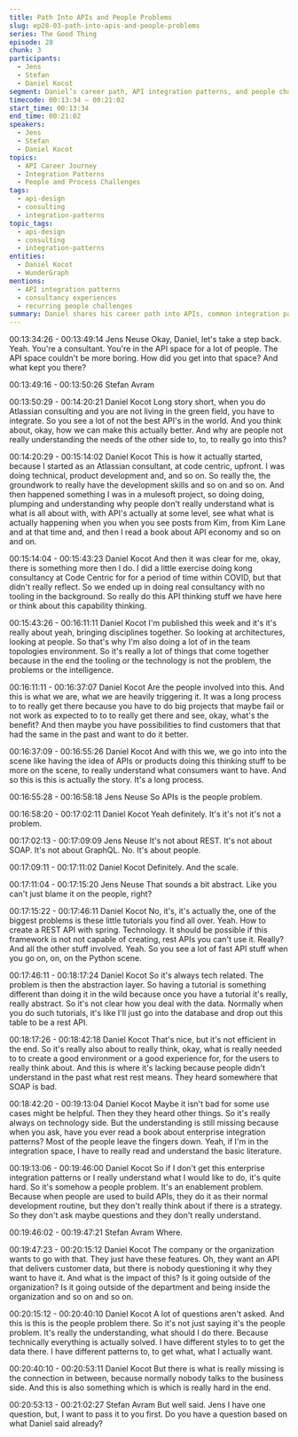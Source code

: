 ```yaml
---
title: Path Into APIs and People Problems
slug: ep28-03-path-into-apis-and-people-problems
series: The Good Thing
episode: 28
chunk: 3
participants:
  - Jens
  - Stefan
  - Daniel Kocot
segment: Daniel’s career path, API integration patterns, and people challenges
timecode: 00:13:34 – 00:21:02
start_time: 00:13:34
end_time: 00:21:02
speakers:
  - Jens
  - Stefan
  - Daniel Kocot
topics:
  - API Career Journey
  - Integration Patterns
  - People and Process Challenges
tags:
  - api-design
  - consulting
  - integration-patterns
topic_tags:
  - api-design
  - consulting
  - integration-patterns
entities:
  - Daniel Kocot
  - WunderGraph
mentions:
  - API integration patterns
  - consultancy experiences
  - recurring people challenges
summary: Daniel shares his career path into APIs, common integration patterns he sees, and how people and organizational factors often overshadow pure technical issues.
---
```

00:13:34:26 - 00:13:49:14
Jens Neuse
Okay, Daniel, let's take a step back. Yeah. You're a consultant. You're in the API space for a lot of people. The API space couldn't be more boring. How did you get into that space? And what kept you there?

00:13:49:16 - 00:13:50:26
Stefan Avram


00:13:50:29 - 00:14:20:21
Daniel Kocot
Long story short, when you do Atlassian consulting and you are not living in the green field, you have to integrate. So you see a lot of not the best API's in the world. And you think about, okay, how we can make this actually better. And why are people not really understanding the needs of the other side to, to, to really go into this?

00:14:20:29 - 00:15:14:02
Daniel Kocot
This is how it actually started, because I started as an Atlassian consultant, at code centric, upfront. I was doing technical, product development and, and so on. So really the, the groundwork to really have the development skills and so on and so on. And then happened something I was in a mulesoft project, so doing doing, plumping and understanding why people don't really understand what is what is all about with, with API's actually at some level, see what what is actually happening when you when you see posts from Kim, from Kim Lane and at that time and, and then I read a book about API economy and so on and on.

00:15:14:04 - 00:15:43:23
Daniel Kocot
And then it was clear for me, okay, there is something more then I do. I did a little exercise doing kong consultancy at Code Centric for for a period of time within COVID, but that didn't really reflect. So we ended up in doing real consultancy with no tooling in the background. So really do this API thinking stuff we have here or think about this capability thinking.

00:15:43:26 - 00:16:11:11
Daniel Kocot
I'm published this week and it's it's really about yeah, bringing disciplines together. So looking at architectures, looking at people. So that's why I'm also doing a lot of in the team topologies environment. So it's really a lot of things that come together because in the end the tooling or the technology is not the problem, the problems or the intelligence.

00:16:11:11 - 00:16:37:07
Daniel Kocot
Are the people involved into this. And this is what we are, what we are heavily triggering it. It was a long process to to really get there because you have to do big projects that maybe fail or not work as expected to to to really get there and see, okay, what's the benefit? And then maybe you have possibilities to find customers that that had the same in the past and want to do it better.

00:16:37:09 - 00:16:55:26
Daniel Kocot
And with this we, we go into into the scene like having the idea of APIs or products doing this thinking stuff to be more on the scene, to really understand what consumers want to have. And so this is this is actually the story. It's a long process.

00:16:55:28 - 00:16:58:18
Jens Neuse
So APIs is the people problem.

00:16:58:20 - 00:17:02:11
Daniel Kocot
Yeah definitely. It's it's not it's not a problem.

00:17:02:13 - 00:17:09:09
Jens Neuse
It's not about REST. It's not about SOAP. It's not about GraphQL. No. It's about people.

00:17:09:11 - 00:17:11:02
Daniel Kocot
Definitely. And the scale.

00:17:11:04 - 00:17:15:20
Jens Neuse
That sounds a bit abstract. Like you can't just blame it on the people, right?

00:17:15:22 - 00:17:46:11
Daniel Kocot
No, it's, it's actually the, one of the biggest problems is these little tutorials you find all over. Yeah. How to create a REST API with spring. Technology. It should be possible if this framework is not not capable of creating, rest APIs you can't use it. Really? And all the other stuff involved. Yeah. So you see a lot of fast API stuff when you go on, on, on the Python scene.

00:17:46:11 - 00:18:17:24
Daniel Kocot
So it's always tech related. The problem is then the abstraction layer. So having a tutorial is something different than doing it in the wild because once you have a tutorial it's really, really abstract. So it's not clear how you deal with the data. Normally when you do such tutorials, it's like I'll just go into the database and drop out this table to be a rest API.

00:18:17:26 - 00:18:42:18
Daniel Kocot
That's nice, but it's not efficient in the end. So it's really also about to really think, okay, what is really needed to to create a good environment or a good experience for, for the users to really think about. And this is where it's lacking because people didn't understand in the past what rest rest means. They heard somewhere that SOAP is bad.

00:18:42:20 - 00:19:13:04
Daniel Kocot
Maybe it isn't bad for some use cases might be helpful. Then they they heard other things. So it's really always on technology side. But the understanding is still missing because when you ask, have you ever read a book about enterprise integration patterns? Most of the people leave the fingers down. Yeah, if I'm in the integration space, I have to really read and understand the basic literature.

00:19:13:06 - 00:19:46:00
Daniel Kocot
So if I don't get this enterprise integration patterns or I really understand what I would like to do, it's quite hard. So it's somehow a people problem. It's an enablement problem. Because when people are used to build APIs, they do it as their normal development routine, but they don't really think about if there is a strategy. So they don't ask maybe questions and they don't really understand.

00:19:46:02 - 00:19:47:21
Stefan Avram
Where.

00:19:47:23 - 00:20:15:12
Daniel Kocot
The company or the organization wants to go with that. They just have these features. Oh, they want an API that delivers customer data, but there is nobody questioning it why they want to have it. And what is the impact of this? Is it going outside of the organization? Is it going outside of the department and being inside the organization and so on and so on.

00:20:15:12 - 00:20:40:10
Daniel Kocot
A lot of questions aren't asked. And this is this is the people problem there. So it's not just saying it's the people problem. It's really the understanding, what should I do there. Because technically everything is actually solved. I have different styles to to get the data there. I have different patterns to, to get what, what I actually want.

00:20:40:10 - 00:20:53:11
Daniel Kocot
But there is what is really missing is the connection in between, because normally nobody talks to the business side. And this is also something which is which is really hard in the end.

00:20:53:13 - 00:21:02:27
Stefan Avram
But well said. Jens I have one question, but, I want to pass it to you first. Do you have a question based on what Daniel said already?



